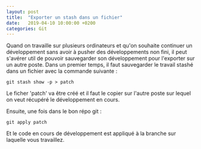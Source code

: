 ```yaml
---
layout: post
title:  "Exporter un stash dans un fichier"
date:   2019-04-10 10:00:00 +0200
categories: Git
---
```


Quand on travaille sur plusieurs ordinateurs et qu'on souhaite continuer un développement sans avoir à pusher des développements non fini, il peut s'avérer util de pouvoir sauvegarder son développement pour l'exporter sur un autre poste.
Dans un premier temps, il faut sauvegarder le travail stashé dans un fichier avec la commande suivante :

```git
git stash show -p > patch
```
Le ficher 'patch' va être créé et il faut le copier sur l'autre poste sur lequel on veut récupéré le développement en cours.

Ensuite, une fois dans le bon répo git :
```git
git apply patch
```
Et le code en cours de développement est appliqué à la branche sur laquelle vous travaillez.
